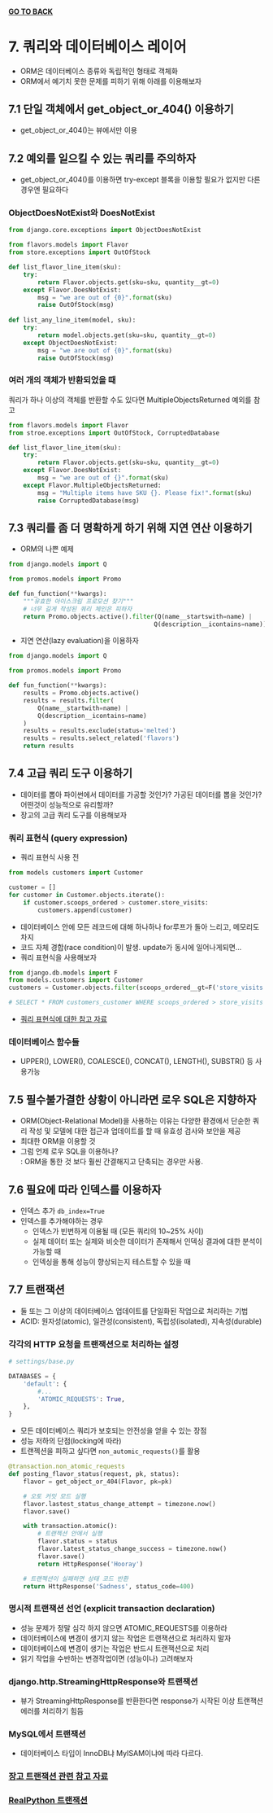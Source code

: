#### [GO TO BACK](../README.md)

# 7. 쿼리와 데이터베이스 레이어
- ORM은 데이터베이스 종류와 독립적인 형태로 객체화
- ORM에서 예기치 못한 문제를 피하기 위해 아래를 이용해보자

## 7.1 단일 객체에서 get_object_or_404() 이용하기
- get_object_or_404()는 뷰에서만 이용

## 7.2 예외를 일으킬 수 있는 쿼리를 주의하자
- get_object_or_404()를 이용하면 try-except 블록을 이용할 필요가 없지만 다른 경우엔 필요하다
### ObjectDoesNotExist와 DoesNotExist
``` python
from django.core.exceptions import ObjectDoesNotExist

from flavors.models import Flavor
from store.exceptions import OutOfStock

def list_flavor_line_item(sku):
    try:
        return Flavor.objects.get(sku=sku, quantity__gt=0)
    except Flavor.DoesNotExist:
        msg = "we are out of {0}".format(sku)
        raise OutOfStock(msg)
    
def list_any_line_item(model, sku):
    try:
        return model.objects.get(sku=sku, quantity__gt=0)
    except ObjectDoesNotExist:
        msg = "we are out of {0}".format(sku)
        raise OutOfStock(msg)

```
### 여러 개의 객체가 반환되었을 때
쿼리가 하나 이상의 객체를 반환할 수도 있다면 MultipleObjectsReturned 예외를 참고
``` python
from flavors.models import Flavor
from stroe.exceptions import OutOfStock, CorruptedDatabase

def list_flavor_line_item(sku):
    try:
        return Flavor.objects.get(sku=sku, quantity__gt=0)
    except Flavor.DoesNotExist:
        msg = "we are out of {}".format(sku)
    except Flavor.MultipleObjectsReturned:
        msg = "Multiple items have SKU {}. Please fix!".format(sku)
        raise CorruptedDatabase(msg)
```

## 7.3 쿼리를 좀 더 명확하게 하기 위해 지연 연산 이용하기
- ORM의 나쁜 예제
``` python
from django.models import Q

from promos.models import Promo

def fun_function(**kwargs):
    """유효한 아이스크림 프로모션 찾기"""
    # 너무 길게 작성된 쿼리 체인은 피하자
    return Promo.objects.active().filter(Q(name__startswith=name) |
                                        Q(description__icontains=name))
```
- 지연 연산(lazy evaluation)을 이용하자 
``` python
from django.models import Q

from promos.models import Promo

def fun_function(**kwargs):
    results = Promo.objects.active()
    results = results.filter(
        Q(name__startwith=name) |
        Q(description__icontains=name)
    )
    results = results.exclude(status='melted')
    results = results.select_related('flavors')
    return results
```

## 7.4 고급 쿼리 도구 이용하기
- 데이터를 뽑아 파이썬에서 데이터를 가공할 것인가? 가공된 데이터를 뽑을 것인가? 어떤것이 성능적으로 유리할까?
- 장고의 고급 쿼리 도구를 이용해보자
### 쿼리 표현식 (query expression)
- 쿼리 표현식 사용 전
``` python
from models customers import Customer

customer = []
for customer in Customer.objects.iterate():
    if customer.scoops_ordered > customer.store_visits:
        customers.append(customer)
```
- 데이터베이스 안에 모든 레코드에 대해 하나하나 for루프가 돌아 느리고, 메모리도 차지
- 코드 자체 경합(race condition)이 발생. update가 동시에 일어나게되면...
- 쿼리 표현식을 사용해보자
``` python
from django.db.models import F
from models.customers import Customer
customers = Customer.objects.filter(scoops_ordered__gt=F('store_visits'))

# SELECT * FROM customers_customer WHERE scoops_ordered > store_visits
```
- [쿼리 표현식에 대한 참고 자료](https://docs.djangoproject.com/ko/4.0/ref/models/database-functions/)

### 데이터베이스 함수들
- UPPER(), LOWER(), COALESCE(), CONCAT(), LENGTH(), SUBSTR() 등 사용가능

## 7.5 필수불가결한 상황이 아니라면 로우 SQL은 지향하자
- ORM(Object-Relational Model)을 사용하는 이유는 다양한 환경에서 단순한 쿼리 작성 및 모델에 대한 접근과 업데이트를 할 때 유효성 검사와 보안을 제공
- 최대한 ORM을 이용할 것
- 그럼 언제 로우 SQL을 이용하나?  
: ORM을 통한 것 보다 훨씬 간결해지고 단축되는 경우만 사용.

## 7.6 필요에 따라 인덱스를 이용하자
- 인덱스 추가 `db_index=True`
- 인덱스를 추가해야하는 경우
    - 인덱스가 빈번하게 이용될 때 (모든 쿼리의 10~25% 사이)
    - 실제 데이터 또는 실제와 비슷한 데이터가 존재해서 인덱싱 결과에 대한 분석이 가능할 때
    - 인덱싱을 통해 성능이 향상되는지 테스트할 수 있을 때

## 7.7 트랜잭션
- 둘 또는 그 이상의 데이터베이스 업데이트를 단일화된 작업으로 처리하는 기법
- ACID: 원자성(atomic), 일관성(consistent), 독립성(isolated), 지속성(durable)
### 각각의 HTTP 요청을 트랜잭션으로 처리하는 설정
``` python
# settings/base.py

DATABASES = {
    'default': {
        #...
        'ATOMIC_REQUESTS': True,
    },
}
```
- 모든 데이터베이스 쿼리가 보호되는 안전성을 얻을 수 있는 장점
- 성능 저하의 단점(locking에 따라)
- 트랜젝션을 피하고 싶다면 `non_automic_requests()`를 활용
``` python
@transaction.non_atomic_requests
def posting_flavor_status(request, pk, status):
    flavor = get_object_or_404(Flavor, pk=pk)

    # 오토 커밋 모드 실행
    flavor.lastest_status_change_attempt = timezone.now()
    flavor.save()

    with transaction.atomic():
        # 트랜젝션 안에서 실행
        flavor.status = status
        flavor.latest_status_change_success = timezone.now()
        flavor.save()
        return HttpResponse('Hooray')

    # 트랜젝션이 실패하면 상태 코드 반환
    return HttpResponse('Sadness', status_code=400)
```

### 명시적 트랜잭션 선언 (explicit transaction declaration)
- 성능 문제가 정말 심각 하지 않으면 ATOMIC_REQUESTS를 이용하라
- 데이터베이스에 변경이 생기지 않는 작업은 트랜잭션으로 처리하지 말자
- 데이터베이스에 변경이 생기는 작업은 반드시 트랜잭션으로 처리
- 읽기 작업을 수반하는 변경작업이면 (성능이나) 고려해보자

### django.http.StreamingHttpResponse와 트랜잭션
- 뷰가 StreamingHttpResponse를 반환한다면 response가 시작된 이상 트랜잭션 에러를 처리하기 힘듬

### MySQL에서 트랜잭션
- 데이터베이스 타입이 InnoDB냐 MyISAM이냐에 따라 다르다.

### [장고 트랜잭션 관련 참고 자료](https://docs.djangoproject.com/ko/4.0/topics/db/transactions/)
### [RealPython 트랜잭션](https://realpython.com/transaction-management-with-django-1-6/)
